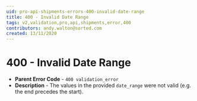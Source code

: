 ```yaml
---
uid: pro-api-shipments-errors-400-invalid-date-range
title: 400 - Invalid Date Range
tags: v2,validation,pro,api,shipments,error,400
contributors: andy.walton@sorted.com
created: 13/11/2020
---
```

# 400 - Invalid Date Range

* **Parent Error Code** - `400 validation_error`
* **Description** - The values in the provided `date_range` were not valid (e.g. the end precedes the start).